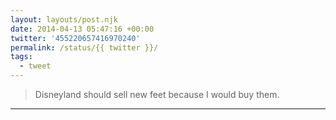 ```yaml
---
layout: layouts/post.njk
date: 2014-04-13 05:47:16 +00:00
twitter: '455220657416970240'
permalink: /status/{{ twitter }}/
tags: 
  - tweet
---
```


> Disneyland should sell new feet because I would buy them.

---
